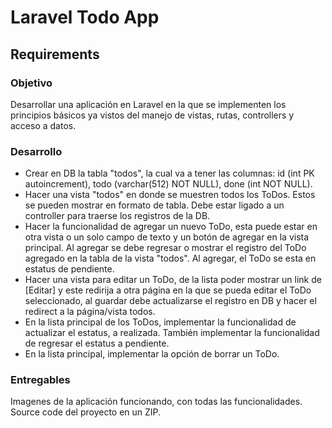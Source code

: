 # Laravel Todo App

## Requirements

### Objetivo  
Desarrollar una aplicación en Laravel en la que se implementen los principios básicos ya vistos del manejo de vistas, rutas, controllers y acceso a datos.  
### Desarrollo  
- Crear en DB la tabla "todos", la cual va a tener las columnas: id (int PK autoincrement), todo (varchar(512) NOT NULL), done (int NOT NULL).    
- Hacer una vista "todos" en donde se muestren todos los ToDos. Estos se pueden mostrar en formato de tabla. Debe estar ligado a un controller para traerse los registros de la DB.    
- Hacer la funcionalidad de agregar un nuevo ToDo, esta puede estar en otra vista o un solo campo de texto y un botón de agregar en la vista principal. Al agregar se debe regresar o mostrar el registro del ToDo agregado en la tabla de la vista "todos". Al agregar, el ToDo se esta en estatus de pendiente.    
- Hacer una vista para editar un ToDo, de la lista poder mostrar un link de [Editar] y este redirija a otra página en la que se pueda editar el ToDo seleccionado, al guardar debe actualizarse el registro en DB y hacer el redirect a la página/vista todos.  
- En la lista principal de los ToDos, implementar la funcionalidad de actualizar el estatus, a realizada. También implementar la funcionalidad de regresar el estatus a pendiente.  
- En la lista principal, implementar la opción de borrar un ToDo.  
### Entregables
Imagenes de la aplicación funcionando, con todas las funcionalidades.  
Source code del proyecto en un ZIP.  

